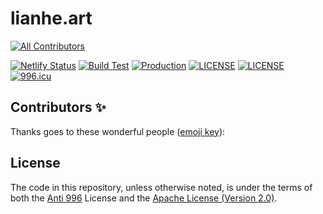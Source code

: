 # lianhe.art

<!-- ALL-CONTRIBUTORS-BADGE:START - Do not remove or modify this section -->
[![All Contributors](https://img.shields.io/badge/all_contributors-0-orange.svg?style=flat-square)](#contributors-)
<!-- ALL-CONTRIBUTORS-BADGE:END -->

[![Netlify Status](https://api.netlify.com/api/v1/badges/ed4b1dde-de56-4cb0-9d98-a7eff947a402/deploy-status)](https://app.netlify.com/sites/lianhe-art/deploys)
[![Build Test](https://github.com/UnionMusic/lianhe.art/actions/workflows/build-test.yml/badge.svg)](https://github.com/UnionMusic/lianhe.art/actions/workflows/build-test.yml)
[![Production](https://github.com/UnionMusic/lianhe.art/actions/workflows/release.yml/badge.svg)](https://github.com/UnionMusic/lianhe.art/actions/workflows/release.yml)
[![LICENSE](https://img.shields.io/badge/License-Anti%20996-blue.svg?style=flat-square)](https://github.com/996icu/996.ICU/blob/master/LICENSE)
[![LICENSE](https://img.shields.io/badge/License-Apache--2.0-green.svg?style=flat-square)](LICENSE-APACHE)
[![996.icu](https://img.shields.io/badge/Link-996.icu-red.svg?style=flat-square)](https://996.icu)

## Contributors ✨

Thanks goes to these wonderful people ([emoji key](https://allcontributors.org/docs/en/emoji-key)):

<!-- ALL-CONTRIBUTORS-LIST:START - Do not remove or modify this section -->
<!-- prettier-ignore-start -->
<!-- markdownlint-disable -->
<!-- markdownlint-restore -->
<!-- prettier-ignore-end -->
<!-- ALL-CONTRIBUTORS-LIST:END -->

## License

The code in this repository, unless otherwise noted, is under the terms of both the [Anti 996](https://github.com/996icu/996.ICU/blob/master/LICENSE) License and the [Apache License (Version 2.0)](./LICENSE-APACHE).
